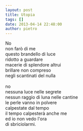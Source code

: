 ```yaml
---
layout: post
title: Utopia
tags: []
date: 2013-04-14 22:48:00
author: pietro
---
```

No<br/>non farò di me<br/>questo brandello di luce<br/>ridotto a guardare<br/>macerie di splendore altrui<br/>brillare non compreso<br/>negli scantinati del nulla<br/><br/>no<br/>nessuna luce nelle segrete<br/>nessun raggio di luna nelle cantine<br/>le perle vanno in polvere<br/>calpestate dal tempo<br/>il tempo calpesterà anche me<br/>ed io non vedo l'ora<br/>di sbriciolarmi.
